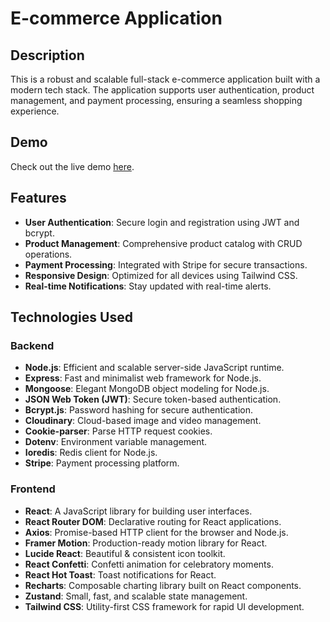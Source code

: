 # E-commerce Application

## Description
This is a robust and scalable full-stack e-commerce application built with a modern tech stack. The application supports user authentication, product management, and payment processing, ensuring a seamless shopping experience.

## Demo
Check out the live demo [here](https://mern-ecommerce-089c.onrender.com/).

## Features
- **User Authentication**: Secure login and registration using JWT and bcrypt.
- **Product Management**: Comprehensive product catalog with CRUD operations.
- **Payment Processing**: Integrated with Stripe for secure transactions.
- **Responsive Design**: Optimized for all devices using Tailwind CSS.
- **Real-time Notifications**: Stay updated with real-time alerts.

## Technologies Used

### Backend
- **Node.js**: Efficient and scalable server-side JavaScript runtime.
- **Express**: Fast and minimalist web framework for Node.js.
- **Mongoose**: Elegant MongoDB object modeling for Node.js.
- **JSON Web Token (JWT)**: Secure token-based authentication.
- **Bcrypt.js**: Password hashing for secure authentication.
- **Cloudinary**: Cloud-based image and video management.
- **Cookie-parser**: Parse HTTP request cookies.
- **Dotenv**: Environment variable management.
- **Ioredis**: Redis client for Node.js.
- **Stripe**: Payment processing platform.

### Frontend
- **React**: A JavaScript library for building user interfaces.
- **React Router DOM**: Declarative routing for React applications.
- **Axios**: Promise-based HTTP client for the browser and Node.js.
- **Framer Motion**: Production-ready motion library for React.
- **Lucide React**: Beautiful & consistent icon toolkit.
- **React Confetti**: Confetti animation for celebratory moments.
- **React Hot Toast**: Toast notifications for React.
- **Recharts**: Composable charting library built on React components.
- **Zustand**: Small, fast, and scalable state management.
- **Tailwind CSS**: Utility-first CSS framework for rapid UI development.

